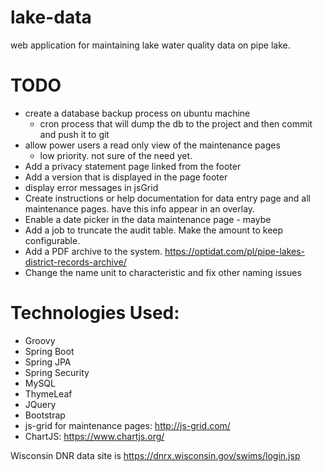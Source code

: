 # lake-data
web application for maintaining lake water quality data on pipe lake.

# TODO
 - create a database backup process on ubuntu machine
    - cron process that will dump the db to the project and then commit and push it to git
 - allow power users a read only view of the maintenance pages
    - low priority. not sure of the need yet.
  - Add a privacy statement page linked from the footer
  - Add a version that is displayed in the page footer
  - display error messages in jsGrid
  - Create instructions or help documentation for data entry page and all maintenance pages. have this info appear in an overlay.
  - Enable a date picker in the data maintenance page - maybe
  - Add a job to truncate the audit table. Make the amount to keep configurable.
  - Add a PDF archive to the system. https://optidat.com/pl/pipe-lakes-district-records-archive/
  - Change the name unit to characteristic and fix other naming issues

# Technologies Used:
- Groovy
- Spring Boot
- Spring JPA
- Spring Security
- MySQL
- ThymeLeaf
- JQuery
- Bootstrap
- js-grid for maintenance pages: http://js-grid.com/
- ChartJS: https://www.chartjs.org/

Wisconsin DNR data site is https://dnrx.wisconsin.gov/swims/login.jsp